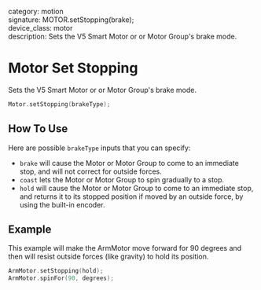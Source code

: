category: motion  
signature: MOTOR.setStopping(brake);  
device_class: motor  
description: Sets the V5 Smart Motor or or Motor Group's brake mode.  

# Motor Set Stopping

Sets the V5 Smart Motor or or Motor Group's brake mode. 

```cpp
Motor.setStopping(brakeType);
```

## How To Use

Here are possible `brakeType` inputs that you can specify: 

* `brake` will cause the Motor or Motor Group to come to an immediate stop, and will not correct for outside forces.
* `coast` lets the Motor or Motor Group to spin gradually to a stop.
* `hold` will cause the Motor or Motor Group to come to an immediate stop, and returns it to its stopped position if moved by an outside force, by using the built-in encoder.

## Example

This example will make the ArmMotor move forward for 90 degrees and then will resist outside forces (like gravity) to hold its position.

```cpp
ArmMotor.setStopping(hold);
ArmMotor.spinFor(90, degrees);
```

<advanced>
</advanced>